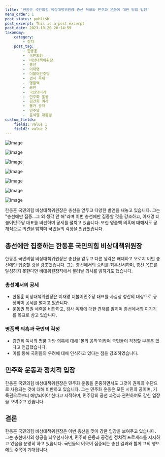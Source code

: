 ```yaml
---
title: '한동훈 국민의힘 비상대책위원장 총선 목표와 민주화 운동에 대한 당의 입장'
menu_order: 1
post_status: publish
post_excerpt: This is a post excerpt
post_date: 2023-10-20 20:14:59
taxonomy:
    category:
        - 정치
    post_tag:
        - 한동훈
        -  국민의힘
        -  비상대책위원장
        -  총선
        -  이재명
        -  더불어민주당
        -  검사 독재
        -  명품백
        -  공천
        -  국민의미래
        -  민주화 운동
        -  김건희 여사
        -  몰카 공작
        -  민주당
        -  윤석열 대통령
custom_fields:
    field1: value 1
    field2: value 2
---
```


![Image](https://imgnews.pstatic.net/image/629/2024/02/07/202426151707282028_20240207141805470.jpg?type=w647)

![Image](https://imgnews.pstatic.net/image/629/2024/02/07/202475761707282103_20240207141805475.jpg?type=w647)

![Image](https://imgnews.pstatic.net/image/629/2024/02/07/202465971707282091_20240207141805479.jpg?type=w647)

![Image](https://imgnews.pstatic.net/image/629/2024/02/07/202436811707282193_20240207141805484.jpg?type=w647)

![Image](https://imgnews.pstatic.net/image/629/2024/02/07/202499961707282242_20240207141805487.jpg?type=w647)

![Image](https://imgnews.pstatic.net/image/629/2024/02/07/202445401707282335_20240207141805490.jpg?type=w647)

![Image](https://imgnews.pstatic.net/image/629/2024/02/07/202416721707282399_20240207141805493.jpg?type=w647)


한동훈 국민의힘 비상대책위원장은 총선을 앞두고 다양한 발언을 내놓고 있습니다. 그는 "총선에만 집중...그 외 생각 안 해"라며 이번 총선에만 집중할 것을 강조하고, 이재명 더불어민주당 대표를 비판하며 공세를 펼치고 있습니다. 또한 명품백 의혹에 대해서도 공개적으로 의견을 밝히며 국민들의 걱정을 언급했습니다.

## 총선에만 집중하는 한동훈 국민의힘 비상대책위원장
한동훈 국민의힘 비상대책위원장은 총선을 앞두고 다른 생각은 배제하고 오로지 이번 총선에만 집중할 것을 강조했습니다. 그는 총선에서의 승리를 최우선시하며, 총선 목표를 달성하지 못한다면 비대위원장직에서 물러날 의사를 밝히기도 했습니다.

### 총선에서의 공세
- 한동훈 비상대책위원장은 이재명 더불어민주당 대표를 사실상 청산의 대상으로 규정하며 공세를 펼치고 있습니다.
- 운동권 특권 세력을 비판하고, 검사 독재에 대한 견해를 밝히며 총선에서의 이기기를 목표로 삼고 있습니다.

### 명품백 의혹과 국민의 걱정
- 김건희 여사의 명품 가방 의혹에 대해 '몰카 공작'이라며 국민들이 걱정할 부분은 있다고 언급했습니다.
- 이를 통해 국민들의 우려에 대해 인식하고 있다는 점을 강조하였습니다.

## 민주화 운동과 정치적 입장
한동훈 국민의힘 비상대책위원장은 민주화 운동을 존중하면서도 그것이 권위의 수단으로 사용되는 것에 대해 비판하고 있습니다. 그는 민주화 운동은 모든 시민의 공이며, 기득권으로부터 해방되어야 한다고 지적하며, 민주당의 공천 과정과 관련하여도 강한 입장을 보여주고 있습니다.

## 결론
한동훈 국민의힘 비상대책위원장은 이번 총선을 맞아 강한 입장을 보여주고 있습니다. 그는 총선에서의 성공을 최우선시하며, 민주화 운동과 공정한 정치적 프로세스를 지지하고 있음을 분명히 하고 있습니다. 국민들의 이목이 집중되는 총선 결과와 함께 그의 행보에도 주목이 기대됩니다.
